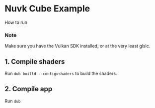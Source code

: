 # Nuvk Cube Example

How to run

### Note

Make sure you have the Vulkan SDK installed, or at the very least glslc.

## 1. Compile shaders

Run `dub builld --config=shaders` to build the shaders.

## 2. Compile app

Run `dub`